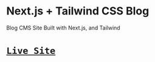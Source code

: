 # Next.js + Tailwind CSS Blog
Blog CMS Site Built with Next.js, and Tailwind 

# [`Live Site`](https://findhere-blog.vercel.app/)


